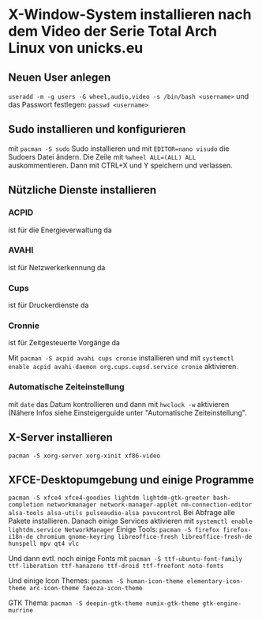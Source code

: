 # X-Window-System installieren nach dem Video der Serie Total Arch Linux von unicks.eu
## Neuen User anlegen
`useradd -m -g users -G wheel,audio,video -s /bin/bash <username>`
und das Passwort festlegen:
`passwd <username>`

## Sudo installieren und konfigurieren
mit `pacman -S sudo` Sudo installieren und mit `EDITOR=nano visudo` die Sudoers Datei ändern. 
Die Zeile mit `%wheel ALL=(ALL) ALL` auskommentieren.
Dann mit CTRL+X und Y speichern und verlassen.

## Nützliche Dienste installieren
### ACPID
ist für die Energieverwaltung da
### AVAHI
ist für Netzwerkerkennung da
### Cups
ist für Druckerdienste da
### Cronnie
ist für Zeitgesteuerte Vorgänge da

Mit `pacman -S acpid avahi cups cronie` installieren und mit `systemctl enable acpid avahi-daemon org.cups.cupsd.service cronie` aktivieren.

### Automatische Zeiteinstellung
mit `date` das Datum kontrollieren und dann mit `hwclock -w` aktivieren (Nähere Infos siehe Einsteigerguide unter "Automatische Zeiteinstellung".

## X-Server installieren
`pacman -S xorg-server xorg-xinit xf86-video`

## XFCE-Desktopumgebung und einige Programme
`pacman -S xfce4 xfce4-goodies lightdm lightdm-gtk-greeter bash-completion networkmanager network-manager-applet nm-connection-editor 
alsa-tools alsa-utils pulseaudio-alsa pavucontrol`
Bei Abfrage alle Pakete installieren.
Danach einige Services aktivieren mit `systemctl enable lightdm.service NetworkManager`
Einige Tools:
`pacman -S firefox firefox-i18n-de chromium gnome-keyring libreoffice-fresh libreoffice-fresh-de hunspell mpv qt4 vlc`

Und dann evtl. noch einige Fonts mit `pacman -S ttf-ubuntu-font-family ttf-liberation ttf-hanazono ttf-droid ttf-freefont noto-fonts`

Und einige Icon Themes: `pacman -S human-icon-theme elementary-icon-theme arc-icon-theme faenza-icon-theme`

GTK Thema: `pacman -S deepin-gtk-theme numix-gtk-theme gtk-engine-murrine`
